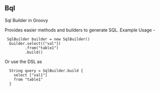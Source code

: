 Bql
-------------------------------

Sql Builder in Groovy

Provides easier methods and builders to generate SQL.
Example Usage -

```
 SqlBuilder builder = new SqlBuilder()
  builder.select(["val"])
         .from("table1")
         .build()
```

Or use the DSL as

```
  String query = SqlBuilder.build {
    select ["val1"]
    from "table1"
  }
```
